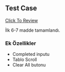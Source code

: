 ## Test Case

[Click To Review](https://atifsimsek.github.io/test/)

İlk 6-7 madde tamamlandı.

### Ek Özellikler

* Completed inputu
* Tablo Scroll
* Clear All butonu